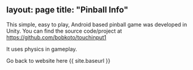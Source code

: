 layout: page
title: "Pinball Info"
---

This simple, easy to play, Android based pinball game was developed in Unity.
You can find the source code/project at https://github.com/bobkoto/touchinput1

It uses physics in gameplay.

Go back to website here {{ site.baseurl }}